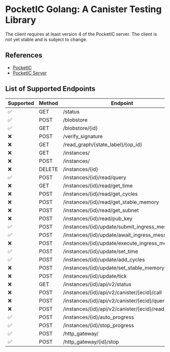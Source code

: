 # PocketIC Golang: A Canister Testing Library

The client requires at least version 4 of the PocketIC server.
The client is not yet stable and is subject to change.

## References

- [PocketIC](https://github.com/dfinity/pocketic)
- [PocketIC Server](https://github.com/dfinity/ic/tree/master/rs/pocket_ic_server)

## List of Supported Endpoints

| Supported | Method | Endpoint                                          |
|-----------|--------|---------------------------------------------------|
| ✅         | GET    | /status                                           |
| ✅         | POST   | /blobstore                                        |
| ✅         | GET    | /blobstore/{id}                                   |
| ❌         | POST   | /verify_signature                                 |
| ❌         | GET    | /read_graph/{state_label}/{op_id}                 |
| ❌         | GET    | /instances/                                       |
| ❌         | POST   | /instances/                                       |
| ❌         | DELETE | /instances/{id}                                   |
| ✅         | POST   | /instances/{id}/read/query                        |
| ❌         | GET    | /instances/{id}/read/get_time                     |
| ❌         | POST   | /instances/{id}/read/get_cycles                   |
| ❌         | POST   | /instances/{id}/read/get_stable_memory            |
| ❌         | POST   | /instances/{id}/read/get_subnet                   |
| ❌         | POST   | /instances/{id}/read/pub_key                      |
| ✅         | POST   | /instances/{id}/update/submit_ingress_message     |
| ✅         | POST   | /instances/{id}/update/await_ingress_message      |
| ❌         | POST   | /instances/{id}/update/execute_ingress_message    |
| ✅         | POST   | /instances/{id}/update/set_time                   |
| ✅         | POST   | /instances/{id}/update/add_cycles                 |
| ❌         | POST   | /instances/{id}/update/set_stable_memory          |
| ❌         | POST   | /instances/{id}/update/tick                       |
| ❌         | GET    | /instances/{id}/api/v2/status                     |
| ❌         | POST   | /instances/{id}/api/v2/canister/{ecid}/call       |
| ❌         | POST   | /instances/{id}/api/v2/canister/{ecid}/query      |
| ❌         | POST   | /instances/{id}/api/v2/canister/{ecid}/read_state |
| ✅         | POST   | /instances/{id}/auto_progress                     |
| ✅         | POST   | /instances/{id}/stop_progress                     |
| ✅         | POST   | /http_gateway/                                    |
| ✅         | POST   | /http_gateway/{id}/stop                           |


